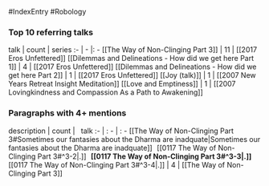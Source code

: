 #IndexEntry #Robology

### Top 10 referring talks
talk | count | series
:- | - |: -
[[The Way of Non-Clinging Part 3]] | 11 | [[2017 Eros Unfettered]]
[[Dilemmas and Delineations - How did we get here Part 1]] | 4 | [[2017 Eros Unfettered]]
[[Dilemmas and Delineations - How did we get here Part 2]] | 1 | [[2017 Eros Unfettered]]
[[Joy (talk)]] | 1 | [[2007 New Years Retreat Insight Meditation]]
[[Love and Emptiness]] | 1 | [[2007 Lovingkindness and Compassion As a Path to Awakening]]

### Paragraphs with 4+ mentions
description | count | &nbsp;&nbsp;talk
:- | : - | : -
[[The Way of Non-Clinging Part 3#Sometimes our fantasies about the Dharma are inadquate\|Sometimes our fantasies about the Dharma are inadquate]] &nbsp;&nbsp;[[0117 The Way of Non-Clinging Part 3#^3-2\|.]] &nbsp; **[[0117 The Way of Non-Clinging Part 3#^3-3\|.]]** &nbsp; [[0117 The Way of Non-Clinging Part 3#^3-4\|.]] | 4 | [[The Way of Non-Clinging Part 3]]

